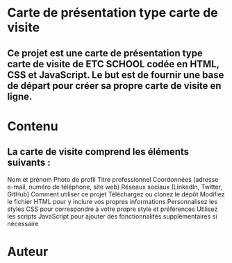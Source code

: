 # Carte de présentation type carte de visite

## Ce projet est une carte de présentation type carte de visite de ETC SCHOOL codée en HTML, CSS et JavaScript. Le but est de fournir une base de départ pour créer sa propre carte de visite en ligne.


# Contenu

## La carte de visite comprend les éléments suivants :

Nom et prénom
Photo de profil
Titre professionnel
Coordonnées (adresse e-mail, numéro de téléphone, site web)
Réseaux sociaux (LinkedIn, Twitter, GitHub)
Comment utiliser ce projet
Téléchargez ou clonez le dépôt
Modifiez le fichier HTML pour y inclure vos propres informations
Personnalisez les styles CSS pour correspondre à votre propre style et préférences
Utilisez les scripts JavaScript pour ajouter des fonctionnalités supplémentaires si nécessaire

# Auteur

